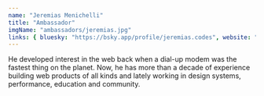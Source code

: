 ```yaml
---
name: "Jeremias Menichelli"
title: "Ambassador"
imgName: "ambassadors/jeremias.jpg"
links: { bluesky: "https://bsky.app/profile/jeremias.codes", website: "https://jeremias.codes" }
---
```


He developed interest in the web back when a dial-up modem was the fastest thing on the planet. Now, he has more than a decade of experience building web products of all kinds and lately working in design systems, performance, education and community.

